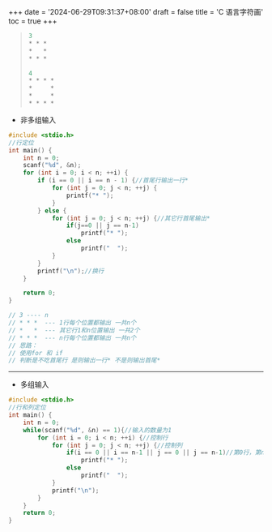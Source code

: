 +++
date = '2024-06-29T09:31:37+08:00'
draft = false
title = 'C 语言字符画'
toc = true
+++

> ```c
> 3
> * * *
> *   *
> * * *
>
> 4
> * * * *
> *     *
> *     *
> * * * *
> ```



- 非多组输入

```c
#include <stdio.h>
//行定位
int main() {
    int n = 0;
    scanf("%d", &n);
    for (int i = 0; i < n; ++i) {
        if (i == 0 || i == n - 1) {//首尾行输出一行*
            for (int j = 0; j < n; ++j) {
                printf("* ");
            }
        } else {
            for (int j = 0; j < n; ++j) {//其它行首尾输出*
                if(j==0 || j == n-1)
                    printf("* ");
                else
                    printf("  ");
            }
        }
        printf("\n");//换行
    }

    return 0;
}

// 3 ---- n
// * * *  --- 1行每个位置都输出 一共n个
// *   *  --- 其它行1和n位置输出 一共2个
// * * *  --- n行每个位置都输出 一共n个
// 思路：
// 使用for 和 if
// 判断是不吃首尾行 是则输出一行* 不是则输出首尾*


```
----------

- 多组输入

```c
#include <stdio.h>
//行和列定位
int main() {
    int n = 0;
    while(scanf("%d", &n) == 1){//输入的数量为1
        for (int i = 0; i < n; ++i) {//控制行
            for (int j = 0; j < n; ++j) {//控制列
                if(i == 0 || i == n-1 || j == 0 || j == n-1)//第0行，第n-1行，第0列，第n-1列输出 *_,其它位置输出 __
                    printf("* ");
                else
                    printf("  ");
            }
            printf("\n");
        }
    }
    return 0;
}

```
